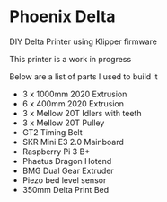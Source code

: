 # Phoenix Delta
DIY Delta Printer using Klipper firmware

This printer is a work in progress

Below are a list of parts I used to build it

- 3 x 1000mm 2020 Extrusion
- 6 x 400mm 2020 Extrusion
- 3 x Mellow 20T Idlers with teeth
- 3 x Mellow 20T Pulley
- GT2 Timing Belt
- SKR Mini E3 2.0 Mainboard
- Raspberry Pi 3 B+
- Phaetus Dragon Hotend
- BMG Dual Gear Extruder
- Piezo bed level sensor
- 350mm Delta Print Bed
